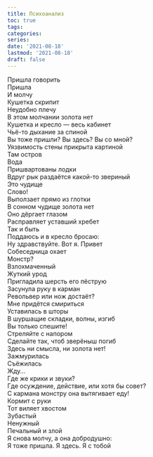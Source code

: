 ```yaml
---
title: Психоанализ
toc: true
tags:
categories:
series:
date: '2021-08-18'
lastmod: '2021-08-18'
draft: false
---
```


<!--more-->

Пришла говорить \
Пришла \
И молчу \
Кушетка скрипит \
Неудобно плечу \
В этом молчании золота нет \
Кушетка и кресло — весь кабинет \
Чьё-то дыхание за спиной \
Вы тоже пришли? Вы здесь? Вы со мной? \
Уязвимость стены прикрыта картиной \
Там остров \
Вода \
Пришвартованы лодки \
Вдруг рык раздаётся какой-то звериный \
Это чудище \
Слово! \
Выползает прямо из глотки \
В сонном чудище золота нет \
Оно дёргает глазом \
Расправляет уставший хребет \
Так и быть \
Поддаюсь и в кресло бросаю: \
Ну здравствуйте. Вот я. Привет \
Собеседница охает \
Монстр? \
Взлохмаченный \
Жуткий урод \
Пригладила шерсть его пёструю \
Засунула руку в карман \
Револьвер или нож достаёт? \
Мне придётся смириться \
Уставилась в шторы \
В шуршащие складки, волны, изгиб \
Вы только спешите! \
Стреляйте с напором \
Сделайте так, чтоб зверёныш погиб \
Здесь ни смысла, ни золота нет! \
Зажмурилась \
Съёжилась \
Жду... \
Где же крики и звуки? \
Где осуждение, действие, или хотя бы совет? \
С кармана монстру она вытягивает еду! \
Кормит с руки \
Тот виляет хвостом \
Зубастый \
Ненужный \
Печальный и злой \
Я снова молчу, а она добродушно: \
Я тоже пришла. Я здесь. Я с тобой
